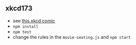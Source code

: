 ## xkcd173
- see [this xkcd comic](https://xkcd.com/173/)
- ```npm install```
- ```npm test```
- change the rules in the ```movie-seating.js``` and ```npm start```
